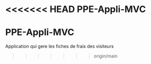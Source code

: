 <<<<<<< HEAD
PPE-Appli-MVC
=======
# PPE-Appli-MVC
Application qui gere les fiches de frais des visiteurs 
>>>>>>> origin/main
